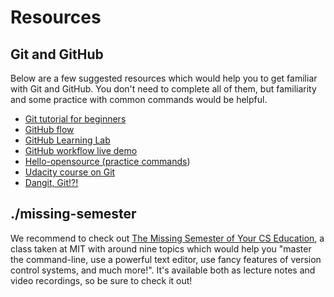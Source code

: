 # Resources

## Git and GitHub

Below are a few suggested resources which would help you to get familiar with Git and GitHub. You don't need to complete all of them, but familiarity and some practice with common commands would be helpful.

* [Git tutorial for beginners](https://www.youtube.com/watch?v=PWqS4NBhEY8)
* [GitHub flow](https://guides.github.com/introduction/flow/)
* [GitHub Learning Lab](https://lab.github.com/)
* [GitHub workflow live demo](https://www.youtube.com/watch?v=Z1G_pR3TooQ)
* [Hello-opensource \(practice commands](https://github.com/FOSS-Cell-GECPKD/Hello-opensource)\)
* [Udacity course on Git](https://www.udacity.com/course/version-control-with-git--ud123)
* [Dangit, Git!?!](https://dangitgit.com/en)

## ./missing-semester

We recommend to check out [The Missing Semester of Your CS Education](https://missing.csail.mit.edu/), a class taken at MIT with around nine topics which would help you "master the command-line, use a powerful text editor, use fancy features of version control systems, and much more!". It's available both as lecture notes and video recordings, so be sure to check it out!


